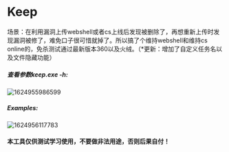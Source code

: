 # Keep
场景：在利用漏洞上传webshell或者cs上线后发现被删除了，再想重新上传时发现漏洞被修了，难免口子很可惜就掉了。所以搞了个维持webshell和维持cs online的，免杀测试通过最新版本360以及火绒。（*更新：增加了自定义任务名以及文件隐藏功能）


##### 查看参数keep.exe -h:
![1624955986599](https://user-images.githubusercontent.com/28769413/123765804-a8c67700-d8f8-11eb-961b-c62ed04fc5ee.jpg)
##### Examples:
![1624956117783](https://user-images.githubusercontent.com/28769413/123767109-d2cc6900-d8f9-11eb-98ec-c8c8560a4fcc.jpg)





#### 本工具仅供测试学习使用，不要做非法用途，否则后果自付！
